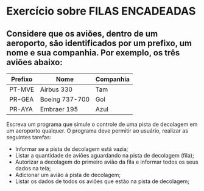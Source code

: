 # Exercício sobre FILAS ENCADEADAS

## Considere que os aviões, dentro de um aeroporto, são identificados por um prefixo, um nome e sua companhia. Por exemplo, os três aviões abaixo:

| Prefixo | Nome | Companhia |
| ------- | ---- | --------- |
|PT-MVE | Airbus 330 | Tam |
|PR-GEA | Boeing 737-700 | Gol |
|PR-AYA | Embraer 195 | Azul |

Escreva um programa que simule o controle de uma pista de decolagem em um aeroporto qualquer. O programa deve permitir ao usuário, realizar as seguintes tarefas:
- Informar se a pista de decolagem está vazia;
- Listar a quantidade de aviões aguardando na pista de decolagem (fila);
- Autorizar a decolagem do primeiro avião da fila e informar todos os seus dados na tela;
- Adicionar um avião à pista de decolagem;
- Listar os dados de todos os aviões que estão na pista de decolagem;